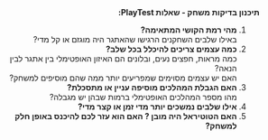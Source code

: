 <div dir="rtl">
    <strong>תיכנון בדיקות משחק - שאלות PlayTest:</strong>
    <ol>
        <li>
            <strong>מהי רמת הקושי המתאימה?</strong><br>
            באילו שלבים השחקנים הרגישו שהאתגר היה מוגזם או קל מדי?
        </li>
        <li>
            <strong>כמה עצמים צריכים להיכלל בכל שלב?</strong><br>
            כמה מראות, חפצים נעים, ובלונים הם האיזון האופטימלי בין אתגר לבין הנאה?<br>
            האם יש עצמים מסוימים שמפריעים יותר ממה שהם מוסיפים למשחק?
        </li>
        <li>
            <strong>האם הגבלת המהלכים מוסיפה עניין או מתסכלת?</strong><br>
            מהו מספר המהלכים האופטימלי ברמות שבהן יש מגבלה?
        </li>
        <li>
            <strong>אילו שלבים נמשכים יותר מדי זמן או קצר מדי?</strong>
        </li>
         <li>
            <strong>האם הטוטיראל היה מובן ? האם הוא עזר לכם להיכנס באופן חלק למשחק?</strong>
        </li>
    </ol>
</div>
